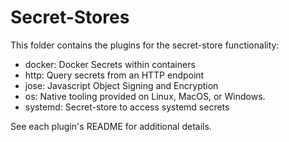 # Secret-Stores

This folder contains the plugins for the secret-store functionality:

* docker: Docker Secrets within containers
* http: Query secrets from an HTTP endpoint
* jose: Javascript Object Signing and Encryption
* os: Native tooling provided on Linux, MacOS, or Windows.
* systemd: Secret-store to access systemd secrets

See each plugin's README for additional details.